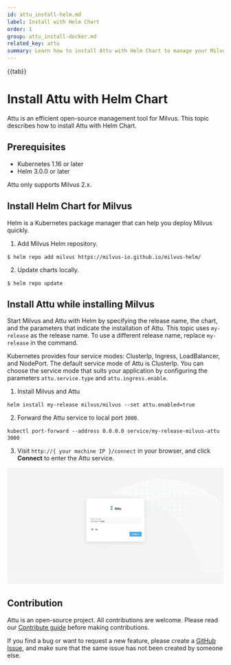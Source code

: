 ```yaml
---
id: attu_install-helm.md
label: Install with Helm Chart
order: 1
group: attu_install-docker.md
related_key: attu
summary: Learn how to install Attu with Helm Chart to manage your Milvus service.
---
```


{{tab}}

# Install Attu with Helm Chart

Attu is an efficient open-source management tool for Milvus. This topic describes how to install Attu with Helm Chart.

## Prerequisites

- Kubernetes 1.16 or later
- Helm 3.0.0 or later

<div class="alert note">
Attu only supports Milvus 2.x.
</div>

## Install Helm Chart for Milvus

Helm is a Kubernetes package manager that can help you deploy Milvus quickly.

1. Add Milvus Helm repository.

```
$ helm repo add milvus https://milvus-io.github.io/milvus-helm/
```

2. Update charts locally.

```
$ helm repo update
```

## Install Attu while installing Milvus

Start Milvus and Attu with Helm by specifying the release name, the chart, and the parameters that indicate the installation of Attu. This topic uses `my-release` as the release name. To use a different release name, replace `my-release` in the command.

Kubernetes provides four service modes: ClusterIp, Ingress, LoadBalancer, and NodePort. The default service mode of Attu is ClusterIp. You can choose the  service mode that suits your application by configuring the parameters `attu.service.type` and `attu.ingress.enable`. 


1. Install Milvus and Attu

```
helm install my-release milvus/milvus --set attu.enabled=true
```

2. Forward the Attu service to local port `3000`.

```
kubectl port-forward --address 0.0.0.0 service/my-release-milvus-attu 3000
```

3. Visit `http://{ your machine IP }/connect` in your browser, and click **Connect** to enter the Attu service.

![Attu_install](../../../../assets/attu/insight_install.png "Connect to the Attu service.")


## Contribution

Attu is an open-source project. All contributions are welcome. Please read our [Contribute guide](https://github.com/zilliztech/attu) before making contributions.

If you find a bug or want to request a new feature, please create a [GitHub Issue](https://github.com/zilliztech/attu), and make sure that the same issue has not been created by someone else.
